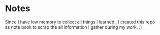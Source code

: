 # Notes
Since I have  low memory to collect all things I learned .
I created this repo as note book to scrap the all information I gather during my work.
 :) 
